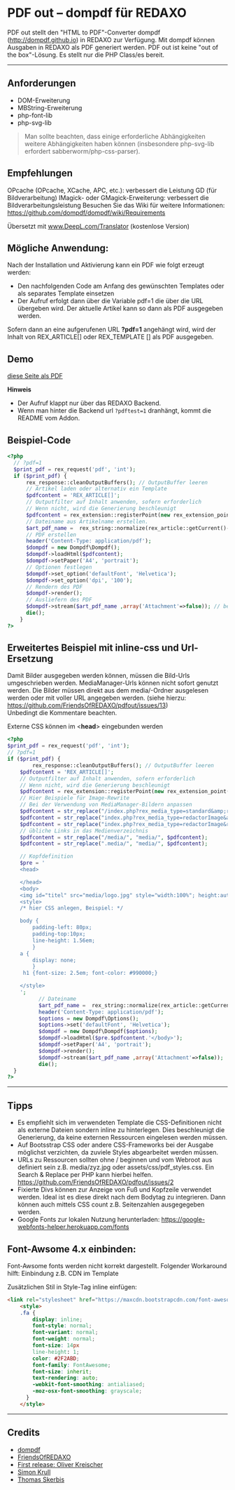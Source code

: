 # PDF out – dompdf für REDAXO

PDF out stellt den "HTML to PDF"-Converter dompdf (http://dompdf.github.io) in REDAXO zur Verfügung.
Mit dompdf können Ausgaben in REDAXO als PDF generiert werden. 
PDF out ist keine "out of the box"-Lösung. Es stellt nur die PHP Class/es bereit.  
___

## Anforderungen

- DOM-Erweiterung
- MBString-Erweiterung
- php-font-lib
- php-svg-lib

> Man sollte beachten, dass einige erforderliche Abhängigkeiten weitere Abhängigkeiten haben können (insbesondere php-svg-lib erfordert sabberworm/php-css-parser).

## Empfehlungen

OPcache (OPcache, XCache, APC, etc.): verbessert die Leistung
GD (für Bildverarbeitung)
IMagick- oder GMagick-Erweiterung: verbessert die Bildverarbeitungsleistung
Besuchen Sie das Wiki für weitere Informationen: https://github.com/dompdf/dompdf/wiki/Requirements

Übersetzt mit www.DeepL.com/Translator (kostenlose Version)


## Mögliche Anwendung: 

Nach der Installation und Aktivierung kann ein PDF wie folgt erzeugt werden:
- Den nachfolgenden Code am Anfang des gewünschten Templates oder als separates Template einsetzen
- Der Aufruf erfolgt dann über die Variable pdf=1 die über die URL übergeben wird. Der aktuelle Artikel kann so dann als PDF ausgegeben werden. 

Sofern dann an eine aufgerufenen URL **?pdf=1** angehängt wird, wird der Inhalt von REX_ARTICLE[] oder REX_TEMPLATE [] als PDF ausgegeben.

## Demo

[diese Seite als PDF](index.php?pdftest=1)

**Hinweis**
- Der Aufruf klappt nur über das REDAXO Backend.
- Wenn man hinter die Backend url `?pdftest=1` dranhängt, kommt die README vom Addon.

## Beispiel-Code

```php
<?php
  // ?pdf=1
  $print_pdf = rex_request('pdf', 'int');
  if ($print_pdf) {
	  rex_response::cleanOutputBuffers(); // OutputBuffer leeren
	  // Artikel laden oder alternativ ein Template
	  $pdfcontent = 'REX_ARTICLE[]';
	  // Outputfilter auf Inhalt anwenden, sofern erforderlich 
	  // Wenn nicht, wird die Generierung beschleunigt
	  $pdfcontent = rex_extension::registerPoint(new rex_extension_point('OUTPUT_FILTER', $pdfcontent));
	  // Dateiname aus Artikelname erstellen. 
	  $art_pdf_name =  rex_string::normalize(rex_article::getCurrent()->getValue('name'));
	  // PDF erstellen
	  header('Content-Type: application/pdf');
	  $dompdf = new Dompdf\Dompdf();
	  $dompdf->loadHtml($pdfcontent);
	  $dompdf->setPaper('A4', 'portrait');
	  // Optionen festlegen 
	  $dompdf->set_option('defaultFont', 'Helvetica');
	  $dompdf->set_option('dpi', '100');
	  // Rendern des PDF
	  $dompdf->render();
	  // Ausliefern des PDF
	  $dompdf->stream($art_pdf_name ,array('Attachment'=>false)); // bei true wird Download erzwungen
	  die();
	}
?>
```
## Erweitertes Beispiel mit inline-css und Url-Ersetzung
Damit Bilder ausgegeben werden können, müssen die Bild-Urls umgeschrieben werden. MediaManager-Urls können nicht sofort genutzt werden. Die Bilder müssen direkt aus dem media/-Ordner ausgelesen werden oder mit voller URL angegeben werden. (siehe hierzu: https://github.com/FriendsOfREDAXO/pdfout/issues/13)  
Unbedingt die Kommentare beachten.

Externe CSS können im <**head**> eingebunden werden
```php
<?php
$print_pdf = rex_request('pdf', 'int');
// ?pdf=1 
if ($print_pdf) {
        rex_response::cleanOutputBuffers(); // OutputBuffer leeren
	$pdfcontent = 'REX_ARTICLE[]';
	// Outputfilter auf Inhalt anwenden, sofern erforderlich
	// Wenn nicht, wird die Generierung beschleunigt
	$pdfcontent = rex_extension::registerPoint(new rex_extension_point('OUTPUT_FILTER', $pdfcontent));
	// Hier Beispiele für Image-Rewrite
	// Bei der Verwendung von MediaManager-Bildern anpassen    
	$pdfcontent = str_replace("/index.php?rex_media_type=standard&amp;rex_media_file=", "media/", $pdfcontent);
	$pdfcontent = str_replace("index.php?rex_media_type=redactorImage&amp;rex_media_file=", "media/", $pdfcontent);
	$pdfcontent = str_replace("index.php?rex_media_type=redactorImage&rex_media_file=", "media/", $pdfcontent);
	// übliche Links in das Medienverzeichnis    
	$pdfcontent = str_replace("/media/", "media/", $pdfcontent);
	$pdfcontent = str_replace(".media/", "media/", $pdfcontent);

	// Kopfdefinition
	$pre = '
	<head>

	</head>
	<body>
	<img id="titel" src="media/logo.jpg" style="width:100%"; height:auto;" />
	<style>
	/* hier CSS anlegen, Beispiel: */

	body { 
	    padding-left: 80px; 
	    padding-top:10px; 
	    line-height: 1.56em; 
	    }
	a {
	    display: none;
	    } 
	 h1 {font-size: 2.5em; font-color: #990000;}

	</style>
	';
	      // Dateiname 
	      $art_pdf_name =  rex_string::normalize(rex_article::getCurrent()->getValue('name'));
	      header('Content-Type: application/pdf');
	      $options = new Dompdf\Options();
	      $options->set('defaultFont', 'Helvetica');
	      $dompdf = new Dompdf\Dompdf($options);
	      $dompdf->loadHtml($pre.$pdfcontent.'</body>');
	      $dompdf->setPaper('A4', 'portrait');
	      $dompdf->render();
	      $dompdf->stream($art_pdf_name ,array('Attachment'=>false));
	      die();
  }
?>
```
___
## Tipps
- Es empfiehlt sich im verwendeten Template die CSS-Definitionen nicht als externe Dateien sondern inline zu hinterlegen. Dies beschleunigt die Generierung, da keine externen Ressourcen eingelesen werden müssen.
- Auf Bootsstrap CSS oder andere CSS-Frameworks bei der Ausgabe möglichst verzichten, da zuviele Styles abgearbeitet werden müssen. 
- URLs zu Ressourcen sollten ohne / beginnen und vom Webroot aus definiert sein z.B. media/zyz.jpg oder assets/css/pdf_styles.css. Ein Search & Replace per PHP kann hierbei helfen. https://github.com/FriendsOfREDAXO/pdfout/issues/2
- Fixierte Divs können zur Anzeige von Fuß und Kopfzeile verwendet werden. Ideal ist es diese direkt nach dem Bodytag zu integrieren. Dann können auch mittels CSS count z.B. Seitenzahlen ausgegegeben werden.
- Google Fonts zur lokalen Nutzung herunterladen: https://google-webfonts-helper.herokuapp.com/fonts

## Font-Awsome 4.x einbinden: 
Font-Awsome fonts werden nicht korrekt dargestellt. 
Folgender Workaround hilft: 
Einbindung z.B. CDN im Template

Zusätzlichen Stil in Style-Tag inline einfügen: 

```html	
<link rel="stylesheet" href="https://maxcdn.bootstrapcdn.com/font-awesome/4.6.3/css/font-awesome.min.css">
	<style>
	.fa {
	    display: inline;
	    font-style: normal;
	    font-variant: normal;
	    font-weight: normal;
	    font-size: 14px
	    line-height: 1;
	    color: #2F2ABD;
	    font-family: FontAwesome;
	    font-size: inherit;
	    text-rendering: auto;
	    -webkit-font-smoothing: antialiased;
	    -moz-osx-font-smoothing: grayscale;
	  }
	</style>  
```
___
## Credits

- [dompdf](http://dompdf.github.io)
- [FriendsOfREDAXO](https://github.com/FriendsOfREDAXO)
- [First release: Oliver Kreischer](https://github.com/olien)
- [Simon Krull](https://github.com/crydotsnake)
- [Thomas Skerbis](https://github.com/skerbis)



